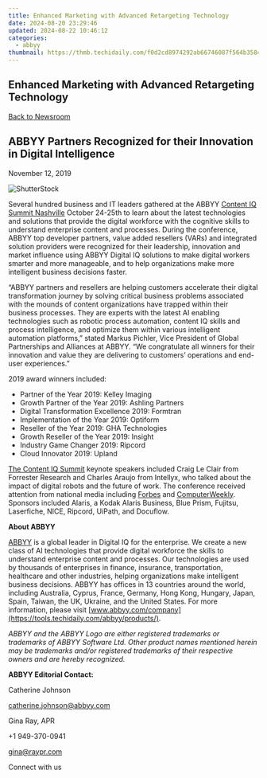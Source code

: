 ```yaml
---
title: Enhanced Marketing with Advanced Retargeting Technology
date: 2024-08-20 23:29:46
updated: 2024-08-22 10:46:12
categories:
  - abbyy
thumbnail: https://thmb.techidaily.com/f0d2cd8974292ab66746087f564b3584c21b8b24bd1f2b77c3512fed921ad0ff.jpg
---
```


## Enhanced Marketing with Advanced Retargeting Technology

[Back to Newsroom](https://tools.techidaily.com/abbyy/products/)

## ABBYY Partners Recognized for their Innovation in Digital Intelligence

November 12, 2019

![ShutterStock](https://content.abbyy.com/-/media/project/abbyy/abbyy/branchtemplates/shutterstock_1272462163_1296-x-729.jpg?h=729&iar=0&w=1296)

Several hundred business and IT leaders gathered at the ABBYY [Content IQ Summit Nashville](https://tools.techidaily.com/abbyy/products/) October 24-25th to learn about the latest technologies and solutions that provide the digital workforce with the cognitive skills to understand enterprise content and processes. During the conference, ABBYY top developer partners, value added resellers (VARs) and integrated solution providers were recognized for their leadership, innovation and market influence using ABBYY Digital IQ solutions to make digital workers smarter and more manageable, and to help organizations make more intelligent business decisions faster.

“ABBYY partners and resellers are helping customers accelerate their digital transformation journey by solving critical business problems associated with the mounds of content organizations have trapped within their business processes. They are experts with the latest AI enabling technologies such as robotic process automation, content IQ skills and process intelligence, and optimize them within various intelligent automation platforms,” stated Markus Pichler, Vice President of Global Partnerships and Alliances at ABBYY. “We congratulate all winners for their innovation and value they are delivering to customers’ operations and end-user experiences.”

2019 award winners included:

* Partner of the Year 2019: Kelley Imaging
* Growth Partner of the Year 2019: Ashling Partners
* Digital Transformation Excellence 2019: Formtran
* Implementation of the Year 2019: Optiform
* Reseller of the Year 2019: GHA Technologies
* Growth Reseller of the Year 2019: Insight
* Industry Game Changer 2019: Ripcord
* Cloud Innovator 2019: Upland

[The Content IQ Summit](https://tools.techidaily.com/abbyy/products/) keynote speakers included Craig Le Clair from Forrester Research and Charles Araujo from Intellyx, who talked about the impact of digital robots and the future of work. The conference received attention from national media including [Forbes](https://www.forbes.com/sites/adrianbridgwater/2019/10/25/the-journey-from-paper-to-digital-process-intelligence/#139cd8c33344 "Forbes") and [ComputerWeekly](https://www.computerweekly.com/blog/CW-Developer-Network/Abbyy-Timeline-digging-into-process-intelligence "ComputerWeekly"). Sponsors included Alaris, a Kodak Alaris Business, Blue Prism, Fujitsu, Laserfiche, NICE, Ripcord, UiPath, and Docuflow.

  
**About ABBYY**

[ABBYY](https://tools.techidaily.com/abbyy/products/) is a global leader in Digital IQ for the enterprise. We create a new class of AI technologies that provide digital workforce the skills to understand enterprise content and processes. Our technologies are used by thousands of enterprises in finance, insurance, transportation, healthcare and other industries, helping organizations make intelligent business decisions. ABBYY has offices in 13 countries around the world, including Australia, Cyprus, France, Germany, Hong Kong, Hungary, Japan, Spain, Taiwan, the UK, Ukraine, and the United States. For more information, please visit [www.abbyy.com/company](https://tools.techidaily.com/abbyy/products/).

_ABBYY and the ABBYY Logo are either registered trademarks or trademarks of ABBYY Software Ltd. Other product names mentioned herein may be trademarks and/or registered trademarks of their respective owners and are hereby recognized._

**ABBYY Editorial Contact:**

Catherine Johnson

[catherine.johnson@abbyy.com](https://tools.techidaily.com/abbyy/products/)

Gina Ray, APR

+1 949-370-0941

gina@raypr.com

Connect with us

<ins class="adsbygoogle"
     style="display:block"
     data-ad-format="autorelaxed"
     data-ad-client="ca-pub-7571918770474297"
     data-ad-slot="1223367746"></ins>



<ins class="adsbygoogle"
     style="display:block"
     data-ad-client="ca-pub-7571918770474297"
     data-ad-slot="8358498916"
     data-ad-format="auto"
     data-full-width-responsive="true"></ins>
